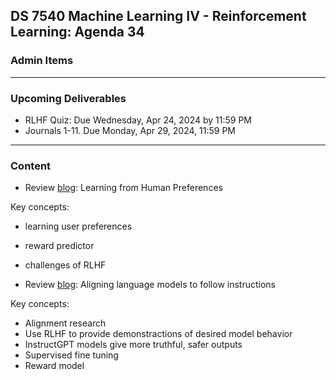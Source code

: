 ## DS 7540 Machine Learning IV - Reinforcement Learning: Agenda 34


### Admin Items
  

  
---

### Upcoming Deliverables

- RLHF Quiz: Due Wednesday, Apr 24, 2024 by 11:59 PM 
- Journals 1-11. Due Monday, Apr 29, 2024, 11:59 PM

---

### Content

- Review [blog](https://openai.com/research/learning-from-human-preferences): Learning from Human Preferences

Key concepts:
  - learning user preferences
  - reward predictor
  - challenges of RLHF

- Review [blog](https://openai.com/research/instruction-following): Aligning language models to follow instructions

Key concepts:
  - Alignment research
  - Use RLHF to provide demonstractions of desired model behavior
  - InstructGPT models give more truthful, safer outputs
  - Supervised fine tuning
  - Reward model
 